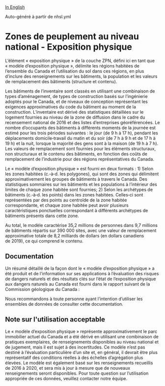 [In English](https://github.com/OpenDRR/national-human-settlement/blob/main/physical-exposure/README.md)

Auto-généré à partir de nhsl.yml

# Zones de peuplement au niveau national - Exposition physique

L’élément « exposition physique » de la couche ZPN, défini ici en tant que « modèle d’exposition physique », délimite les régions habitées de l’ensemble du Canada et l’utilisation du sol dans ces régions, en plus d’inclure des renseignements sur les bâtiments, la population et les valeurs de remplacement des bâtiments (structure et contenu).

Les bâtiments de l’inventaire sont classés en utilisant une combinaison de types d’aménagement, de types de construction basés sur l’ingénierie adoptés pour le Canada, et de niveaux de conception représentant les exigences approximatives du code du bâtiment au moment de la construction. L’inventaire est dérivé des statistiques détaillées sur le logement fournies au niveau de la zone de diffusion dans le cadre du recensement national de 2016 et des listes d’entreprises géoréférencées. Le nombre d’occupants des bâtiments à différents moments de la journée est estimé pour les trois périodes suivantes : le jour (de 9 h à 17 h), pendant les déplacements domicile‑travail du matin et du soir (de 7 h à 9 h et de 17 h à 19 h) et la nuit, lorsque la majorité des gens sont à la maison (de 19 h à 7 h). Les valeurs de remplacement sont fournies pour les éléments structuraux, non structuraux et le contenu des bâtiments, en fonction des coûts de remplacement de l’industrie pour des régions représentatives du Canada.

Le « modèle d’exposition physique » est fourni en deux formats : 1) Selon les zones habitées (c.‑à‑d. les polygones), qui sont des zones qui délimitent approximativement les groupes de bâtiments à travers le Canada. Des statistiques sommaires sur les bâtiments et les populations à l’intérieur des limites de chaque zone habitée sont fournies; 2) Selon les archétypes de bâtiments (c.‑à‑d. les points) dans les zones habitées. Celles‑ci sont représentées par des points au centroïde de la zone habitée correspondante, et chaque zone habitée peut avoir plusieurs caractéristiques ponctuelles correspondant à différents archétypes de bâtiments présents dans cette zone.

Au total, le modèle caractérise 35,2 millions de personnes dans 9,7 millions de bâtiments répartis sur 390 000 sites, avec une valeur de remplacement approximative totale de 8,2 milliards de dollars (en dollars canadiens de 2019), ce qui comprend le contenu.

## Documentation

Un résumé détaillé de la façon dont le « modèle d’exposition physique » a été produit et de l’information sur ses applications à l’évaluation des risques de dangers naturels et des résultats clés sur l’état de l’exposition physique aux dangers naturels au Canada est fourni dans le rapport suivant de la Commission géologique du Canada :

Nous recommandons à toute personne ayant l’intention d’utiliser les ensembles de données de consulter cette documentation.

## Note sur l'utilisation acceptable

Le « modèle d’exposition physique » représente approximativement le parc immobilier actuel du Canada et a été dérivé en utilisant une combinaison de pratiques exemplaires, de renseignements disponibles au niveau national et de jugement, mais il est sujet à des incertitudes. Ce modèle n’est pas destiné à l’évaluation particulière d’un site et, en général, il devrait être plus représentatif des conditions réelles à des échelles d’agrégation plus élevées. Le modèle est également basé sur les renseignements recueillis de 2016 à 2020, et sera mis à jour à mesure que de nouveaux renseignements seront disponibles. Pour toute question sur l’utilisation appropriée de ces données, veuillez contacter notre équipe.
